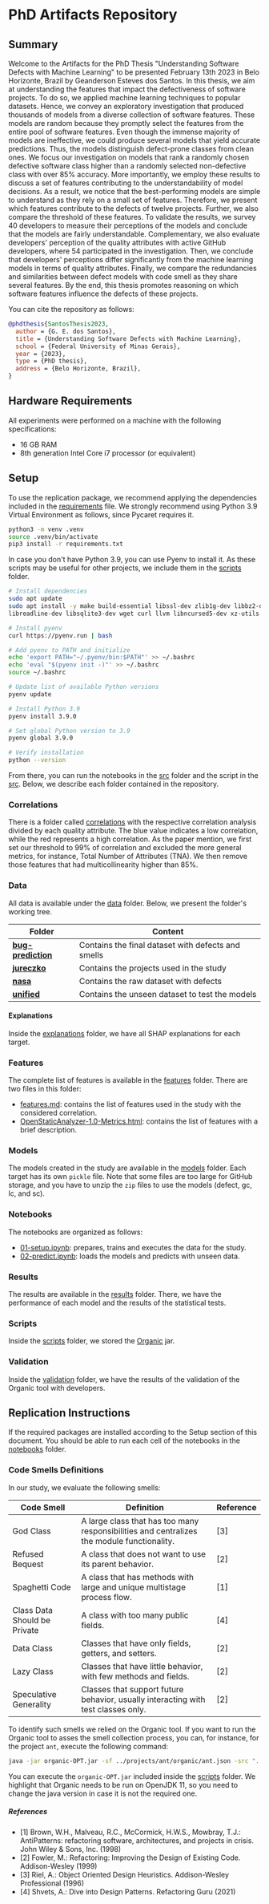 # PhD Artifacts Repository

## Summary

Welcome to the Artifacts for the PhD Thesis "Understanding Software Defects with Machine Learning" to be presented February 13th 2023 in Belo Horizonte, Brazil by Geanderson Esteves dos Santos. In this thesis, we aim at understanding the features that impact the defectiveness of software projects. To do so, we applied machine learning techniques to popular datasets. Hence, we convey an exploratory investigation that produced thousands of models from a diverse collection of software features. These models are random because they promptly select the features from the entire pool of software features. Even though the immense majority of models are ineffective, we could produce several models that yield accurate predictions. Thus, the models distinguish defect-prone classes from clean ones. We focus our investigation on models that rank a randomly chosen defective software class higher than a randomly selected non-defective class with over 85\% accuracy. More importantly, we employ these results to discuss a set of features contributing to the understandability of model decisions. As a result, we notice that the best-performing models are simple to understand as they rely on a small set of features. Therefore, we present which features contribute to the defects of twelve projects. Further, we also compare the threshold of these features. To validate the results, we survey 40 developers to measure their perceptions of the models and conclude that the models are fairly understandable. Complementary, we also evaluate developers' perception of the quality attributes with active GitHub developers, where 54 participated in the investigation. Then, we conclude that developers' perceptions differ significantly from the machine learning models in terms of quality attributes. Finally, we compare the redundancies and similarities between defect models with code smell as they share several features. By the end, this thesis promotes reasoning on which software features influence the defects of these projects.

You can cite the repository as follows:

```bibtex
@phdthesis{SantosThesis2023,
  author = {G. E. dos Santos},
  title = {Understanding Software Defects with Machine Learning},
  school = {Federal University of Minas Gerais},
  year = {2023},
  type = {PhD thesis},
  address = {Belo Horizonte, Brazil},
}
```

## Hardware Requirements

All experiments were performed on a machine with the following specifications:
- 16 GB RAM
- 8th generation Intel Core i7 processor (or equivalent)

## Setup

To use the replication package, we recommend applying the dependencies included in the [requirements](requirements.txt) file. We strongly recommend using Python 3.9 Virtual Environment as follows, since Pycaret requires it.

```bash
python3 -m venv .venv
source .venv/bin/activate
pip3 install -r requirements.txt
```

In case you don't have Python 3.9, you can use Pyenv to install it. As these scripts may be useful for other projects, we include them in the [scripts](scripts/) folder.


```bash
# Install dependencies
sudo apt update
sudo apt install -y make build-essential libssl-dev zlib1g-dev libbz2-dev \
libreadline-dev libsqlite3-dev wget curl llvm libncursed5-dev xz-utils tk-dev

# Install pyenv
curl https://pyenv.run | bash

# Add pyenv to PATH and initialize
echo 'export PATH="~/.pyenv/bin:$PATH"' >> ~/.bashrc
echo 'eval "$(pyenv init -)"' >> ~/.bashrc
source ~/.bashrc

# Update list of available Python versions
pyenv update

# Install Python 3.9
pyenv install 3.9.0

# Set global Python version to 3.9
pyenv global 3.9.0

# Verify installation
python --version
```

From there, you can run the notebooks in the [src](src/ch7) folder and the script in the [src](src/ch4). Below, we describe each folder contained in the repository.

### Correlations

There is a folder called [correlations](correlations/) with the respective correlation analysis divided by each quality attribute. The blue value indicates a low correlation, while the red represents a high correlation. As the paper mention, we first set our threshold to 99% of correlation and excluded the more general metrics, for instance, Total Number of Attributes (TNA). We then remove those features that had multicollinearity higher than 85%.
### Data

All data is available under the [data](data/) folder. Below, we present the folder's working tree.

| Folder                                    | Content                                            |
| ----------------------------------------- | -------------------------------------------------- |
| [**bug-prediction**](data/bug-prediction) | Contains the final dataset with defects and smells |
| [**jureczko**](data/jureczko)             | Contains the projects used in the study            |
| [**nasa**](data/nasa)                     | Contains the raw dataset with defects              |
| [**unified**](data/unified)               | Contains the unseen dataset to test the models     |

#### Explanations

Inside the [explanations](explanations/) folder, we have all SHAP explanations for each target. 

### Features

The complete list of features is available in the [features](features/) folder. There are two files in this folder:

- [features.md](features/features.md): contains the list of features used in the study with the considered correlation.
- [OpenStaticAnalyzer-1.0-Metrics.html](features/OpenStaticAnalyzer-1.0-Metrics.html): contains the list of features with a brief description.

### Models

The models created in the study are available in the [models](models/) folder. Each target has its own `pickle` file. Note that some files are too large for GitHub storage, and you have to unzip the `zip` files to use the models (defect, gc, lc, and sc).

### Notebooks

The notebooks are organized as follows:

- [01-setup.ipynb](notebooks/01-setup.ipynb): prepares, trains and executes the data for the study.
- [02-predict.ipynb](notebooks/02-predict.ipynb): loads the models and predicts with unseen data.

### Results

The results are available in the [results](results/) folder. There, we have the performance of each model and the results of the statistical tests.

### Scripts

Inside the [scripts](scripts/) folder, we stored the [Organic](https://github.com/opus-research/organic) jar.

### Validation

Inside the [validation](validation/) folder, we have the results of the validation of the Organic tool with developers.

## Replication Instructions

If the required packages are installed according to the Setup section of this document. You should be able to run each cell of the notebooks in the [notebooks](notebooks/) folder.

### Code Smells Definitions

In our study, we evaluate the following smells:

| Code Smell                   | Definition                                                                                  | Reference |
| ---------------------------- | ------------------------------------------------------------------------------------------- | --------- |
| God Class                    | A large class that has too many responsibilities and centralizes the module functionality. | [3]       |
| Refused Bequest              | A class that does not want to use its parent behavior.                                      | [2]       |
| Spaghetti Code               | A class that has methods with large and unique multistage process flow.                     | [1]       |
| Class Data Should be Private | A class with too many public fields.                                                        | [4]       |
| Data Class                   | Classes that have only fields, getters, and setters.                                         | [2]       |
| Lazy Class                   | Classes that have little behavior, with few methods and fields.                             | [2]       |
| Speculative Generality       | Classes that support future behavior, usually interacting with test classes only.           | [2]       |

To identify such smells we relied on the Organic tool. If you want to run the Organic tool to asses the smell collection process, you can, for instance, for the project `ant`, execute the following command:

```bash
java -jar organic-OPT.jar -sf ../projects/ant/organic/ant.json -src "../bad-smells-defects/projects/ant"
```

You can execute the `organic-OPT.jar` included inside the [scripts](scripts/) folder. We highlight that Organic needs to be run on OpenJDK 11, so you need to change the java version in case it is not the required one.

##### References

- [1] Brown, W.H., Malveau, R.C., McCormick, H.W.S., Mowbray, T.J.: AntiPatterns: refactoring software, architectures, and projects in crisis. John Wiley & Sons, Inc. (1998)
- [2] Fowler, M.: Refactoring: Improving the Design of Existing Code. Addison-Wesley (1999)
- [3] Riel, A.: Object Oriented Design Heuristics. Addison-Wesley Professional (1996)
- [4] Shvets, A.: Dive into Design Patterns. Refactoring Guru (2021)

